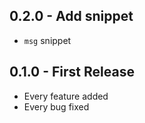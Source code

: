 ## 0.2.0 - Add snippet
* `msg` snippet

## 0.1.0 - First Release
* Every feature added
* Every bug fixed

